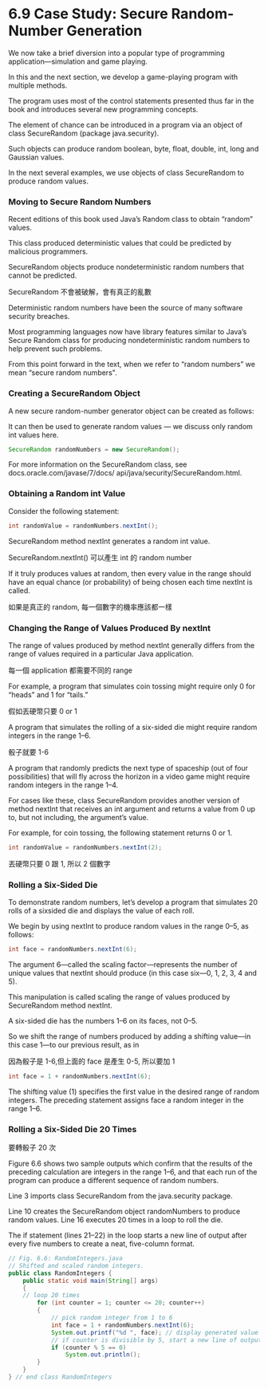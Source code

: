 # 6.9 Case Study: Secure Random-Number Generation
We now take a brief diversion into a popular type of programming application—simulation and game playing. 

In this and the next section, we develop a game-playing program
with multiple methods. 

The program uses most of the control statements presented thus far in the book and introduces several new programming concepts.

The element of chance can be introduced in a program via an object of class SecureRandom (package java.security). 

Such objects can produce random boolean, byte, float, double, int, long and Gaussian values. 

In the next several examples, we use objects of class SecureRandom to produce random values.


### Moving to Secure Random Numbers
Recent editions of this book used Java’s Random class to obtain “random” values. 

This class produced deterministic values that could be predicted by malicious programmers. 

SecureRandom objects produce nondeterministic random numbers that cannot be predicted.

SecureRandom 不會被破解，會有真正的亂數


Deterministic random numbers have been the source of many software security breaches. 

Most programming languages now have library features similar to Java’s Secure Random class for producing nondeterministic random numbers to help prevent such problems. 

From this point forward in the text, when we refer to “random numbers” we mean
“secure random numbers".

### Creating a SecureRandom Object
A new secure random-number generator object can be created as follows:

It can then be used to generate random values — we discuss only random int values here.

```java
SecureRandom randomNumbers = new SecureRandom();
```

For more information on the SecureRandom class, see docs.oracle.com/javase/7/docs/
api/java/security/SecureRandom.html.

### Obtaining a Random int Value
Consider the following statement:

```java
int randomValue = randomNumbers.nextInt();
```

SecureRandom method nextInt generates a random int value. 

SecureRandom.nextInt() 可以產生 int 的 random number

If it truly produces values at random, then every value in the range should have an equal chance (or probability) of being chosen each time nextInt is called.

如果是真正的 random, 每一個數字的機率應該都一樣


### Changing the Range of Values Produced By nextInt
The range of values produced by method nextInt generally differs from the range of values required in a particular Java application. 

每一個 application 都需要不同的 range

For example, a program that simulates coin tossing might require only 0 for “heads” and 1 for “tails.”

假如丟硬幣只要 0 or 1

A program that simulates the rolling of a six-sided die might require random integers in the range 1–6. 

骰子就要 1-6

A program that randomly predicts the next type of spaceship (out of four possibilities) that will fly across the horizon in a video game might require random integers in the range 1–4. 

For cases like these, class SecureRandom provides another version of method nextInt that receives an
int argument and returns a value from 0 up to, but not including, the argument’s value.

For example, for coin tossing, the following statement returns 0 or 1.

```java
int randomValue = randomNumbers.nextInt(2);
```

丟硬幣只要 0 跟 1, 所以 2 個數字

### Rolling a Six-Sided Die

To demonstrate random numbers, let’s develop a program that simulates 20 rolls of a sixsided die and displays the value of each roll. 

We begin by using nextInt to produce random values in the range 0–5, as follows:

```java
int face = randomNumbers.nextInt(6);
```

The argument 6—called the scaling factor—represents the number of unique values that
nextInt should produce (in this case six—0, 1, 2, 3, 4 and 5). 

This manipulation is called scaling the range of values produced by SecureRandom method nextInt.

A six-sided die has the numbers 1–6 on its faces, not 0–5. 

So we shift the range of numbers produced by adding a shifting value—in this case 1—to our previous result, as in

因為骰子是 1-6,但上面的 face 是產生 0-5, 所以要加 1

```java
int face = 1 + randomNumbers.nextInt(6);
```

The shifting value (1) specifies the first value in the desired range of random integers. The
preceding statement assigns face a random integer in the range 1–6.

### Rolling a Six-Sided Die 20 Times

要轉骰子 20 次

Figure 6.6 shows two sample outputs which confirm that the results of the preceding calculation are integers in the range 1–6, and that each run of the program can produce a
different sequence of random numbers. 

Line 3 imports class SecureRandom from the java.security package. 

Line 10 creates the SecureRandom object randomNumbers to produce random values. Line 16 executes 20 times in a loop to roll the die. 

The if statement (lines 21–22) in the loop starts a new line of output after every five numbers to create a neat, five-column format.

```java
// Fig. 6.6: RandomIntegers.java
// Shifted and scaled random integers.
public class RandomIntegers {
    public static void main(String[] args)
    {       
    // loop 20 times
        for (int counter = 1; counter <= 20; counter++)
        {
            // pick random integer from 1 to 6
            int face = 1 + randomNumbers.nextInt(6);
            System.out.printf("%d ", face); // display generated value
            // if counter is divisible by 5, start a new line of output
            if (counter % 5 == 0)
                System.out.println();
        }
    }
} // end class RandomIntegers
```